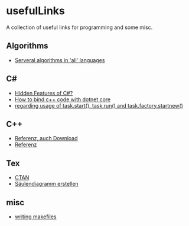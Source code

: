 # usefulLinks
A collection of useful links for programming and some misc.

## Algorithms
+ [Serveral algorithms in 'all' languages](https://github.com/TheAlgorithms)

## C#
+ [Hidden Features of C#?](https://stackoverflow.com/questions/9033/hidden-features-of-c/1399130)
+ [How to bind c++ code with dotnet core](https://medium.com/@xaviergeerinck/how-to-bind-c-code-with-dotnet-core-157a121c0aa6)
+ [regarding usage of task.start(), task.run() and task.factory.startnew()](https://stackoverflow.com/questions/29693362/regarding-usage-of-task-start-task-run-and-task-factory-startnew)
<!-- [async await explained with wpf](https://www.youtube.com/watch?v=2moh18sh5p4) -->

## C++

+ [Referenz, auch Download](http://en.cppreference.com/w)
+ [Referenz](http://www.cplusplus.com/reference)

## Tex

+ [CTAN](https://www.ctan.org/)
+ [Säulendiagramm erstellen](http://www.statistiker-wg.de/pgf/tutorials/barplot.htm)

## misc

+ [writing makefiles](https://www.cs.bu.edu/teaching/cpp/writing-makefiles/)
<!--
not for free :(
+ [Desinfect Article (german)](https://www.heise.de/ct/ausgabe/2014-12-Schaedlingssuche-mit-Desinfec-t-2014-2189627.html)
-->
